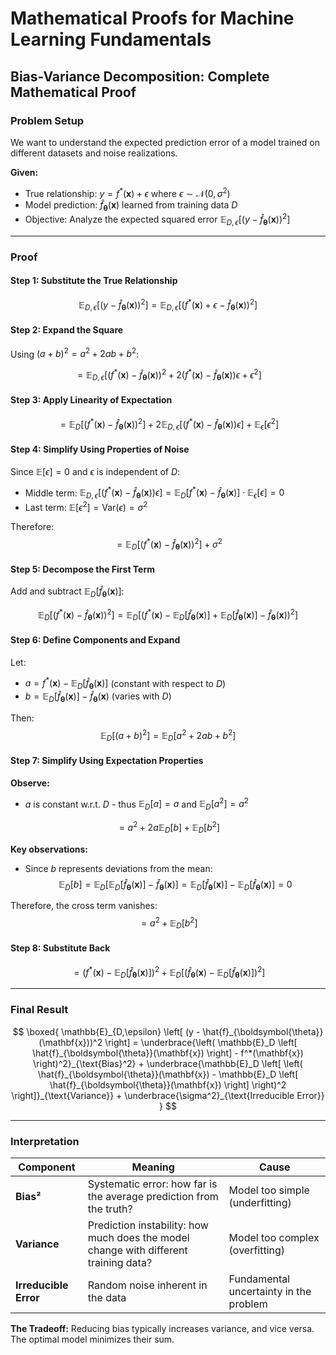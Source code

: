 # Mathematical Proofs for Machine Learning Fundamentals

## Bias-Variance Decomposition: Complete Mathematical Proof

### Problem Setup

We want to understand the expected prediction error of a model trained on different datasets and noise realizations.

**Given:**
- True relationship: $y = f^*(\mathbf{x}) + \epsilon$ where $\epsilon \sim \mathcal{N}(0, \sigma^2)$
- Model prediction: $\hat{f}_{\boldsymbol{\theta}}(\mathbf{x})$ learned from training data $D$
- Objective: Analyze the expected squared error $\mathbb{E}_{D,\epsilon} \left[ (y - \hat{f}_{\boldsymbol{\theta}}(\mathbf{x}))^2 \right]$

---

### Proof

#### Step 1: Substitute the True Relationship

$$
\mathbb{E}_{D,\epsilon} \left[ (y - \hat{f}_{\boldsymbol{\theta}}(\mathbf{x}))^2 \right] = \mathbb{E}_{D,\epsilon} \left[ (f^*(\mathbf{x}) + \epsilon - \hat{f}_{\boldsymbol{\theta}}(\mathbf{x}))^2 \right]
$$

#### Step 2: Expand the Square

Using $(a + b)^2 = a^2 + 2ab + b^2$:

$$
= \mathbb{E}_{D,\epsilon} \left[ (f^*(\mathbf{x}) - \hat{f}_{\boldsymbol{\theta}}(\mathbf{x}))^2 + 2(f^*(\mathbf{x}) - \hat{f}_{\boldsymbol{\theta}}(\mathbf{x}))\epsilon + \epsilon^2 \right]
$$

#### Step 3: Apply Linearity of Expectation

$$
= \mathbb{E}_{D} \left[ (f^*(\mathbf{x}) - \hat{f}_{\boldsymbol{\theta}}(\mathbf{x}))^2 \right] + 2\mathbb{E}_{D,\epsilon} \left[ (f^*(\mathbf{x}) - \hat{f}_{\boldsymbol{\theta}}(\mathbf{x}))\epsilon \right] + \mathbb{E}_{\epsilon} \left[ \epsilon^2 \right]
$$

#### Step 4: Simplify Using Properties of Noise

Since $\mathbb{E}[\epsilon] = 0$ and $\epsilon$ is independent of $D$:
- Middle term: $\mathbb{E}_{D,\epsilon} \left[ (f^*(\mathbf{x}) - \hat{f}_{\boldsymbol{\theta}}(\mathbf{x}))\epsilon \right] = \mathbb{E}_D[f^*(\mathbf{x}) - \hat{f}_{\boldsymbol{\theta}}(\mathbf{x})] \cdot \mathbb{E}_{\epsilon}[\epsilon] = 0$
- Last term: $\mathbb{E}[\epsilon^2] = \text{Var}(\epsilon) = \sigma^2$

Therefore:
$$
= \mathbb{E}_{D} \left[ (f^*(\mathbf{x}) - \hat{f}_{\boldsymbol{\theta}}(\mathbf{x}))^2 \right] + \sigma^2
$$

#### Step 5: Decompose the First Term

Add and subtract $\mathbb{E}_D[\hat{f}_{\boldsymbol{\theta}}(\mathbf{x})]$:

$$
\mathbb{E}_{D} \left[ (f^*(\mathbf{x}) - \hat{f}_{\boldsymbol{\theta}}(\mathbf{x}))^2 \right] = \mathbb{E}_{D} \left[ (f^*(\mathbf{x}) - \mathbb{E}_D[\hat{f}_{\boldsymbol{\theta}}(\mathbf{x})] + \mathbb{E}_D[\hat{f}_{\boldsymbol{\theta}}(\mathbf{x})] - \hat{f}_{\boldsymbol{\theta}}(\mathbf{x}))^2 \right]
$$

#### Step 6: Define Components and Expand

Let:
- $a = f^*(\mathbf{x}) - \mathbb{E}_D[\hat{f}_{\boldsymbol{\theta}}(\mathbf{x})]$ (constant with respect to $D$)
- $b = \mathbb{E}_D[\hat{f}_{\boldsymbol{\theta}}(\mathbf{x})] - \hat{f}_{\boldsymbol{\theta}}(\mathbf{x})$ (varies with $D$)

Then:
$$
\mathbb{E}_D[(a + b)^2] = \mathbb{E}_D[a^2 + 2ab + b^2]
$$

#### Step 7: Simplify Using Expectation Properties

**Observe:**

- $a$ is constant w.r.t. $D$ - thus $\mathbb{E}_D[a] = a$ and $\mathbb{E}_D[a^2] = a^2$

$$
= a^2 + 2a\mathbb{E}_D[b] + \mathbb{E}_D[b^2]
$$

**Key observations:**

- Since $b$ represents deviations from the mean: 
  $$\mathbb{E}_D[b] = \mathbb{E}_D[\mathbb{E}_D[\hat{f}_{\boldsymbol{\theta}}(\mathbf{x})] - \hat{f}_{\boldsymbol{\theta}}(\mathbf{x})] = \mathbb{E}_D[\hat{f}_{\boldsymbol{\theta}}(\mathbf{x})] - \mathbb{E}_D[\hat{f}_{\boldsymbol{\theta}}(\mathbf{x})] = 0$$

Therefore, the cross term vanishes:
$$
= a^2 + \mathbb{E}_D[b^2]
$$

#### Step 8: Substitute Back

$$
= \left(f^*(\mathbf{x}) - \mathbb{E}_D[\hat{f}_{\boldsymbol{\theta}}(\mathbf{x})]\right)^2 + \mathbb{E}_D\left[\left(\hat{f}_{\boldsymbol{\theta}}(\mathbf{x}) - \mathbb{E}_D[\hat{f}_{\boldsymbol{\theta}}(\mathbf{x})]\right)^2\right]
$$

---

### Final Result

$$
\boxed{
\mathbb{E}_{D,\epsilon} \left[ (y - \hat{f}_{\boldsymbol{\theta}}(\mathbf{x}))^2 \right] = \underbrace{\left( \mathbb{E}_D \left[ \hat{f}_{\boldsymbol{\theta}}(\mathbf{x}) \right] - f^*(\mathbf{x}) \right)^2}_{\text{Bias}^2} + \underbrace{\mathbb{E}_D \left[ \left( \hat{f}_{\boldsymbol{\theta}}(\mathbf{x}) - \mathbb{E}_D \left[ \hat{f}_{\boldsymbol{\theta}}(\mathbf{x}) \right] \right)^2 \right]}_{\text{Variance}} + \underbrace{\sigma^2}_{\text{Irreducible Error}}
}
$$

---

### Interpretation

| Component | Meaning | Cause |
|-----------|---------|-------|
| **Bias²** | Systematic error: how far is the average prediction from the truth? | Model too simple (underfitting) |
| **Variance** | Prediction instability: how much does the model change with different training data? | Model too complex (overfitting) |
| **Irreducible Error** | Random noise inherent in the data | Fundamental uncertainty in the problem |

**The Tradeoff:** Reducing bias typically increases variance, and vice versa. The optimal model minimizes their sum.